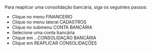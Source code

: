 Para reaplicar uma consolidação bancária, siga os seguintes passos:

* Clique no menu FINANCEIRO
* Clique no menu lateral CADASTROS
* Clique no submenu CONTA BANCÁRIA
* Selecione uma conta bancária
* Clique em ...CONSOLIDAÇÃO BANCÁRIA
* Clique em REAPLICAR CONSOLIDAÇÕES